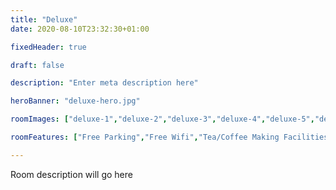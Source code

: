 ```yaml
---
title: "Deluxe"
date: 2020-08-10T23:32:30+01:00

fixedHeader: true

draft: false

description: "Enter meta description here"

heroBanner: "deluxe-hero.jpg"

roomImages: ["deluxe-1","deluxe-2","deluxe-3","deluxe-4","deluxe-5","deluxe-6","deluxe-7","deluxe-8","deluxe-9","deluxe-10","deluxe-11","deluxe-12"]

roomFeatures: ["Free Parking","Free Wifi","Tea/Coffee Making Facilities","Hairdryer","Lock on Bedroom Door","TV","Wardrope Hangers","Heated Rooms","Balcony","Lake View","Free Toiletries","Towels","Bed Linen","Non-Smoking","Terrace","Patio","Private Bathroom"]

---
```



Room description will go here